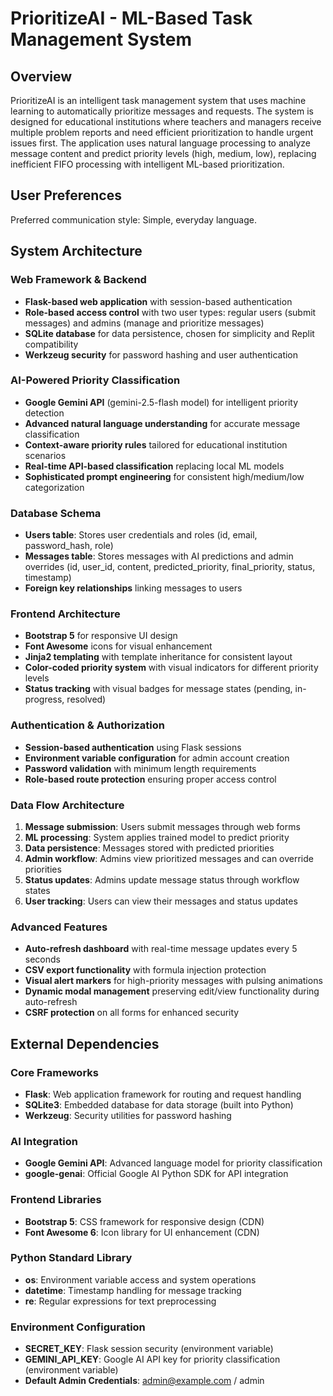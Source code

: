 # PrioritizeAI - ML-Based Task Management System

## Overview

PrioritizeAI is an intelligent task management system that uses machine learning to automatically prioritize messages and requests. The system is designed for educational institutions where teachers and managers receive multiple problem reports and need efficient prioritization to handle urgent issues first. The application uses natural language processing to analyze message content and predict priority levels (high, medium, low), replacing inefficient FIFO processing with intelligent ML-based prioritization.

## User Preferences

Preferred communication style: Simple, everyday language.

## System Architecture

### Web Framework & Backend
- **Flask-based web application** with session-based authentication
- **Role-based access control** with two user types: regular users (submit messages) and admins (manage and prioritize messages)
- **SQLite database** for data persistence, chosen for simplicity and Replit compatibility
- **Werkzeug security** for password hashing and user authentication

### AI-Powered Priority Classification
- **Google Gemini API** (gemini-2.5-flash model) for intelligent priority detection
- **Advanced natural language understanding** for accurate message classification
- **Context-aware priority rules** tailored for educational institution scenarios
- **Real-time API-based classification** replacing local ML models
- **Sophisticated prompt engineering** for consistent high/medium/low categorization

### Database Schema
- **Users table**: Stores user credentials and roles (id, email, password_hash, role)
- **Messages table**: Stores messages with AI predictions and admin overrides (id, user_id, content, predicted_priority, final_priority, status, timestamp)
- **Foreign key relationships** linking messages to users

### Frontend Architecture
- **Bootstrap 5** for responsive UI design
- **Font Awesome** icons for visual enhancement
- **Jinja2 templating** with template inheritance for consistent layout
- **Color-coded priority system** with visual indicators for different priority levels
- **Status tracking** with visual badges for message states (pending, in-progress, resolved)

### Authentication & Authorization
- **Session-based authentication** using Flask sessions
- **Environment variable configuration** for admin account creation
- **Password validation** with minimum length requirements
- **Role-based route protection** ensuring proper access control

### Data Flow Architecture
1. **Message submission**: Users submit messages through web forms
2. **ML processing**: System applies trained model to predict priority
3. **Data persistence**: Messages stored with predicted priorities
4. **Admin workflow**: Admins view prioritized messages and can override priorities
5. **Status updates**: Admins update message status through workflow states
6. **User tracking**: Users can view their messages and status updates

### Advanced Features
- **Auto-refresh dashboard** with real-time message updates every 5 seconds
- **CSV export functionality** with formula injection protection
- **Visual alert markers** for high-priority messages with pulsing animations
- **Dynamic modal management** preserving edit/view functionality during auto-refresh
- **CSRF protection** on all forms for enhanced security

## External Dependencies

### Core Frameworks
- **Flask**: Web application framework for routing and request handling
- **SQLite3**: Embedded database for data storage (built into Python)
- **Werkzeug**: Security utilities for password hashing

### AI Integration
- **Google Gemini API**: Advanced language model for priority classification
- **google-genai**: Official Google AI Python SDK for API integration

### Frontend Libraries
- **Bootstrap 5**: CSS framework for responsive design (CDN)
- **Font Awesome 6**: Icon library for UI enhancement (CDN)

### Python Standard Library
- **os**: Environment variable access and system operations
- **datetime**: Timestamp handling for message tracking
- **re**: Regular expressions for text preprocessing

### Environment Configuration
- **SECRET_KEY**: Flask session security (environment variable)
- **GEMINI_API_KEY**: Google AI API key for priority classification (environment variable)
- **Default Admin Credentials**: admin@example.com / admin